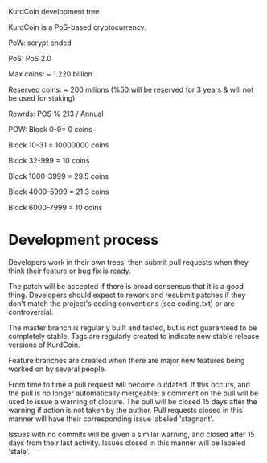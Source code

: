 
KurdCoin development tree

KurdCoin is a PoS-based cryptocurrency.

PoW: scrypt ended 

PoS: PoS 2.0

Max coins: ~ 1.220 billion

Reserved coins: ~ 200 milions (%50 will be reserved for 3 years & will not be used for staking)

Rewrds:
POS % 213 / Annual

POW:
Block 0-9= 0 coins

Block 10-31 = 10000000 coins

Block 32-999 = 10 coins

Block 1000-3999 = 29.5 coins

Block 4000-5999 = 21.3 coins

Block 6000-7999 = 10 coins


Development process
===========================

Developers work in their own trees, then submit pull requests when
they think their feature or bug fix is ready.

The patch will be accepted if there is broad consensus that it is a
good thing.  Developers should expect to rework and resubmit patches
if they don't match the project's coding conventions (see coding.txt)
or are controversial.

The master branch is regularly built and tested, but is not guaranteed
to be completely stable. Tags are regularly created to indicate new
stable release versions of KurdCoin.

Feature branches are created when there are major new features being
worked on by several people.

From time to time a pull request will become outdated. If this occurs, and
the pull is no longer automatically mergeable; a comment on the pull will
be used to issue a warning of closure. The pull will be closed 15 days
after the warning if action is not taken by the author. Pull requests closed
in this manner will have their corresponding issue labeled 'stagnant'.

Issues with no commits will be given a similar warning, and closed after
15 days from their last activity. Issues closed in this manner will be
labeled 'stale'.

